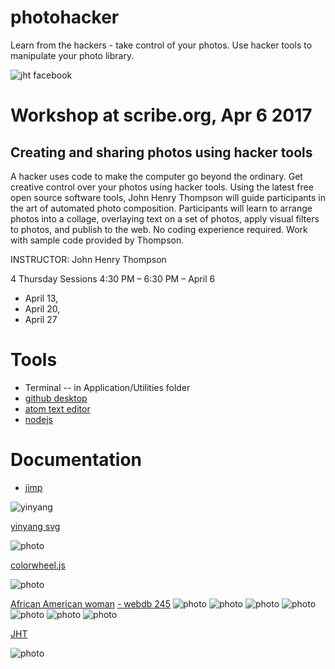 # photohacker
Learn from the hackers - take control of your photos. Use hacker tools to manipulate your photo library.

![jht facebook](a-/img/facebook.png)

# Workshop at scribe.org, Apr 6 2017
## Creating and sharing photos using hacker tools
A hacker uses code to make the computer go beyond the ordinary. Get creative control over your photos using hacker tools. Using the latest free open source software tools, John Henry Thompson will guide participants in the art of automated photo composition. Participants will learn to arrange photos into a collage, overlaying text on a set of photos, apply visual filters to photos, and publish to the web. No coding experience required. Work with sample code provided by Thompson.

INSTRUCTOR: John Henry Thompson

4 Thursday Sessions 4:30 PM – 6:30 PM 
– April 6
- April 13, 
- April 20, 
- April 27  


# Tools
- Terminal -- in Application/Utilities folder
- [github desktop](https://desktop.github.com)
- [atom text editor](https://atom.io)
- [nodejs](https://nodejs.org/en/download/)

# Documentation
- [jimp](https://www.npmjs.com/package/jimp)

![yinyang](a-/img/15-svg-yinyang.png)

[yinyang svg](a-/svg/15-svg-yinyang.html)

![photo](a-/img/0colorwheel.png)

[colorwheel.js](https://github.com/ariya/phantomjs/blob/master/examples/colorwheel.js)

![photo](a-/img/245-cu.png)

[African American woman](http://www.loc.gov/pictures/collection/anedub/item/99472067/)
[ - webdb 245](http://metadeepmix.com/webdb/webdb/)
![photo](a-/img/245-cu-mix.png)
![photo](a-/img/245-cu-poster.png)
![photo](a-/img/245-cu-RESIZE_BILINEAR.png)
![photo](a-/img/245-cu-RESIZE_NEAREST_NEIGHBOR.png)
![photo](a-/img/245-cu-svg-colorized.png)
![photo](a-/img/245-full.jpg)
![photo](a-/img/jht-half-color-port.png)

[JHT](http://www.johnhenrythompson.com/home/bio)

![photo](a-/img/jht-half-color.png)
